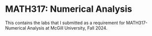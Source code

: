 # MATH317: Numerical Analysis

This contains the labs that I submitted as a requirement for MATH317- Numerical Analysis at McGill University, Fall 2024.
